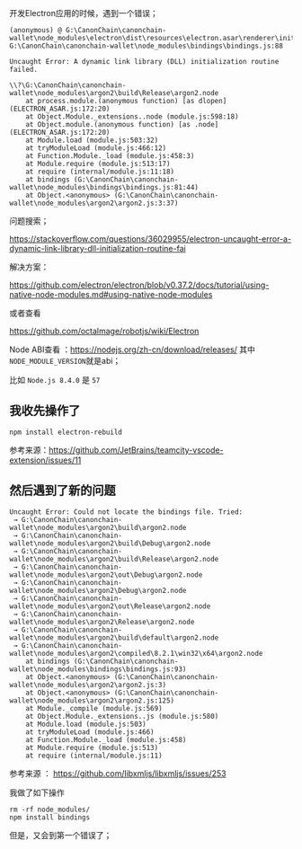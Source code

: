 开发Electron应用的时候，遇到一个错误；

```
(anonymous) @ G:\CanonChain\canonchain-wallet\node_modules\electron\dist\resources\electron.asar\renderer\init.js:162
G:\CanonChain\canonchain-wallet\node_modules\bindings\bindings.js:88 

Uncaught Error: A dynamic link library (DLL) initialization routine failed.

\\?\G:\CanonChain\canonchain-wallet\node_modules\argon2\build\Release\argon2.node
    at process.module.(anonymous function) [as dlopen] (ELECTRON_ASAR.js:172:20)
    at Object.Module._extensions..node (module.js:598:18)
    at Object.module.(anonymous function) [as .node] (ELECTRON_ASAR.js:172:20)
    at Module.load (module.js:503:32)
    at tryModuleLoad (module.js:466:12)
    at Function.Module._load (module.js:458:3)
    at Module.require (module.js:513:17)
    at require (internal/module.js:11:18)
    at bindings (G:\CanonChain\canonchain-wallet\node_modules\bindings\bindings.js:81:44)
    at Object.<anonymous> (G:\CanonChain\canonchain-wallet\node_modules\argon2\argon2.js:3:37)
```
 

问题搜索；

https://stackoverflow.com/questions/36029955/electron-uncaught-error-a-dynamic-link-library-dll-initialization-routine-fai

解决方案：



https://github.com/electron/electron/blob/v0.37.2/docs/tutorial/using-native-node-modules.md#using-native-node-modules

或者查看

https://github.com/octalmage/robotjs/wiki/Electron

Node ABI查看 ：https://nodejs.org/zh-cn/download/releases/  其中`NODE_MODULE_VERSION`就是abi；

比如 `Node.js 8.4.0` 是 `57`

## 我收先操作了

```
npm install electron-rebuild
```

参考来源：https://github.com/JetBrains/teamcity-vscode-extension/issues/11

## 然后遇到了新的问题

```
Uncaught Error: Could not locate the bindings file. Tried:
 → G:\CanonChain\canonchain-wallet\node_modules\argon2\build\argon2.node
 → G:\CanonChain\canonchain-wallet\node_modules\argon2\build\Debug\argon2.node
 → G:\CanonChain\canonchain-wallet\node_modules\argon2\build\Release\argon2.node
 → G:\CanonChain\canonchain-wallet\node_modules\argon2\out\Debug\argon2.node
 → G:\CanonChain\canonchain-wallet\node_modules\argon2\Debug\argon2.node
 → G:\CanonChain\canonchain-wallet\node_modules\argon2\out\Release\argon2.node
 → G:\CanonChain\canonchain-wallet\node_modules\argon2\Release\argon2.node
 → G:\CanonChain\canonchain-wallet\node_modules\argon2\build\default\argon2.node
 → G:\CanonChain\canonchain-wallet\node_modules\argon2\compiled\8.2.1\win32\x64\argon2.node
    at bindings (G:\CanonChain\canonchain-wallet\node_modules\bindings\bindings.js:93)
    at Object.<anonymous> (G:\CanonChain\canonchain-wallet\node_modules\argon2\argon2.js:3)
    at Object.<anonymous> (G:\CanonChain\canonchain-wallet\node_modules\argon2\argon2.js:125)
    at Module._compile (module.js:569)
    at Object.Module._extensions..js (module.js:580)
    at Module.load (module.js:503)
    at tryModuleLoad (module.js:466)
    at Function.Module._load (module.js:458)
    at Module.require (module.js:513)
    at require (internal/module.js:11)
```

参考来源 ： https://github.com/libxmljs/libxmljs/issues/253

我做了如下操作
```
rm -rf node_modules/
npm install bindings
```

但是，又会到第一个错误了；